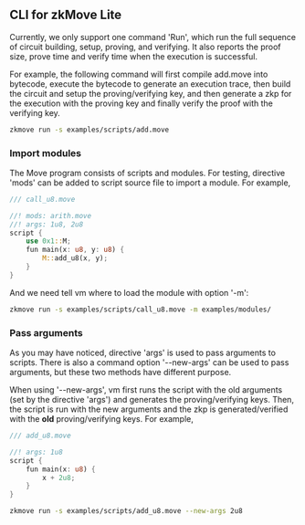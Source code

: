 ## CLI for zkMove Lite

Currently, we only support one command 'Run', which run the full sequence of circuit building, setup, proving, and verifying.
It also reports the proof size, prove time and verify time when the execution is successful.

For example, the following command will first compile add.move into bytecode, execute the bytecode to generate an execution trace,
then build the circuit and setup the proving/verifying key, and then generate a zkp for the execution with the proving key and
finally verify the proof with the verifying key.

```bash
zkmove run -s examples/scripts/add.move
```

### Import modules
The Move program consists of scripts and modules. For testing, directive 'mods' can be added to script source file to import a module. For example,

```rust
/// call_u8.move

//! mods: arith.move
//! args: 1u8, 2u8
script {
    use 0x1::M;
    fun main(x: u8, y: u8) {
        M::add_u8(x, y);
    }
}
```
And we need tell vm where to load the module with option '-m':

```bash
zkmove run -s examples/scripts/call_u8.move -m examples/modules/
```
### Pass arguments
As you may have noticed, directive 'args' is used to pass arguments to scripts. There is also a command
option '--new-args' can be used to pass arguments, but these two methods have different purpose.

When using '--new-args', vm first runs the script with the old arguments (set by the directive 'args') and generates the
proving/verifying keys. Then, the script is run with the new arguments and the zkp is generated/verified with the **old** proving/verifying
keys. For example,

```rust
/// add_u8.move

//! args: 1u8
script {
    fun main(x: u8) {
        x + 2u8;
    }
}
```

```bash
zkmove run -s examples/scripts/add_u8.move --new-args 2u8
```
